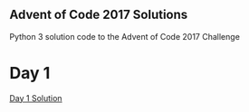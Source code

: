 ## Advent of Code 2017 Solutions

Python 3 solution code to the Advent of Code 2017 Challenge

# Day 1

[Day 1 Solution](day1.py)

